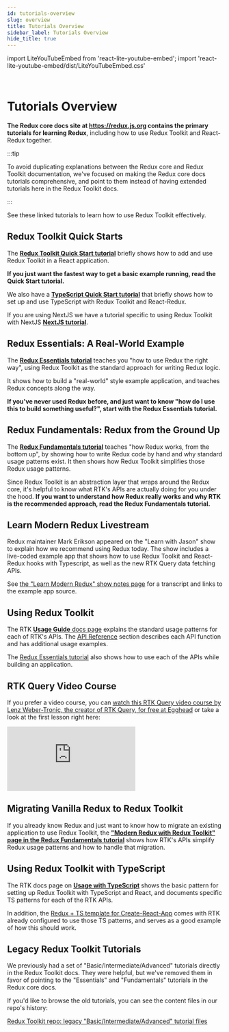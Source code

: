 ```yaml
---
id: tutorials-overview
slug: overview
title: Tutorials Overview
sidebar_label: Tutorials Overview
hide_title: true
---
```


import LiteYouTubeEmbed from 'react-lite-youtube-embed';
import 'react-lite-youtube-embed/dist/LiteYouTubeEmbed.css'

&nbsp;

# Tutorials Overview

**The Redux core docs site at https://redux.js.org contains the primary tutorials for learning Redux**, including how to use Redux Toolkit and React-Redux together.

:::tip

To avoid duplicating explanations between the Redux core and Redux Toolkit documentation, we've focused on making the Redux core docs tutorials comprehensive, and point to them instead of having extended tutorials here in the Redux Toolkit docs.

:::

See these linked tutorials to learn how to use Redux Toolkit effectively.

## Redux Toolkit Quick Starts

The [**Redux Toolkit Quick Start tutorial**](./quick-start.mdx) briefly shows how to add and use Redux Toolkit in a React application.

**If you just want the fastest way to get a basic example running, read the Quick Start tutorial.**

We also have a [**TypeScript Quick Start tutorial**](./typescript.md) that briefly shows how to set up and use TypeScript with Redux Toolkit and React-Redux.

If you are using NextJS we have a tutorial specific to using Redux Toolkit with NextJS [**NextJS tutorial**](./nextjs.mdx).

## Redux Essentials: A Real-World Example

The [**Redux Essentials tutorial**](https://redux.js.org/tutorials/essentials/part-1-overview-concepts) teaches you "how to use Redux the right way", using Redux Toolkit as the standard approach for writing Redux logic.

It shows how to build a "real-world" style example application, and teaches Redux concepts along the way.

**If you've never used Redux before, and just want to know "how do I use this to build something useful?", start with the Redux Essentials tutorial.**

## Redux Fundamentals: Redux from the Ground Up

The [**Redux Fundamentals tutorial**](https://redux.js.org/tutorials/fundamentals/part-1-overview) teaches "how Redux works, from the bottom up", by showing how to write Redux code by hand and why standard usage patterns exist. It then shows how Redux Toolkit simplifies those Redux usage patterns.

Since Redux Toolkit is an abstraction layer that wraps around the Redux core, it's helpful to know what RTK's APIs are actually doing for you under the hood. **If you want to understand how Redux really works and why RTK is the recommended approach, read the Redux Fundamentals tutorial.**

## Learn Modern Redux Livestream

Redux maintainer Mark Erikson appeared on the "Learn with Jason" show to explain how we recommend using Redux today. The show includes a live-coded example app that shows how to use Redux Toolkit and React-Redux hooks with Typescript, as well as the new RTK Query data fetching APIs.

See [the "Learn Modern Redux" show notes page](https://www.learnwithjason.dev/let-s-learn-modern-redux) for a transcript and links to the example app source.

<LiteYouTubeEmbed 
    id="9zySeP5vH9c"
    title="Learn Modern Redux - Redux Toolkit, React-Redux Hooks, and RTK Query"
/>

## Using Redux Toolkit

The RTK [**Usage Guide** docs page](../usage/usage-guide.md) explains the standard usage patterns for each of RTK's APIs. The [API Reference](../api/configureStore.mdx) section describes each API function and has additional usage examples.

The [Redux Essentials tutorial](https://redux.js.org/tutorials/essentials/part-1-overview-concepts) also shows how to use each of the APIs while building an application.

## RTK Query Video Course

If you prefer a video course, you can [watch this RTK Query video course by Lenz Weber-Tronic, the creator of RTK Query, for free at Egghead](https://egghead.io/courses/rtk-query-basics-query-endpoints-data-flow-and-typescript-57ea3c43?af=7pnhj6) or take a look at the first lesson right here:

<div style={{position:"relative",paddingTop:"56.25%"}}>
  <iframe 
    src="https://app.egghead.io/lessons/redux-course-introduction-and-application-walk-through-for-rtk-query-basics/embed?af=7pnhj6" 
    title="RTK Query Video course at Egghead: Course Introduction and Application Walk through for RTK Query Basics"
    frameborder="0" 
    allowfullscreen
    style={{position:"absolute",top:0,left:0,width:"100%",height:"100%"}}
  ></iframe>
</div>

## Migrating Vanilla Redux to Redux Toolkit

If you already know Redux and just want to know how to migrate an existing application to use Redux Toolkit, the [**"Modern Redux with Redux Toolkit" page in the Redux Fundamentals tutorial**](https://redux.js.org/tutorials/fundamentals/part-8-modern-redux) shows how RTK's APIs simplify Redux usage patterns and how to handle that migration.

## Using Redux Toolkit with TypeScript

The RTK docs page on [**Usage with TypeScript**](../usage/usage-with-typescript.md) shows the basic pattern for setting up Redux Toolkit with TypeScript and React, and documents specific TS patterns for each of the RTK APIs.

In addition, the [Redux + TS template for Create-React-App](https://github.com/reduxjs/cra-template-redux-typescript) comes with RTK already configured to use those TS patterns, and serves as a good example of how this should work.

## Legacy Redux Toolkit Tutorials

We previously had a set of "Basic/Intermediate/Advanced" tutorials directly in the Redux Toolkit docs. They were helpful, but we've removed them in favor of pointing to the "Essentials" and "Fundamentals" tutorials in the Redux core docs.

If you'd like to browse the old tutorials, you can see the content files in our repo's history:

[Redux Toolkit repo: legacy "Basic/Intermediate/Advanced" tutorial files](https://github.com/reduxjs/redux-toolkit/tree/e85eb17b39/docs/tutorials)
